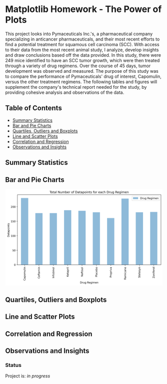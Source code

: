 # Matplotlib Homework - The Power of Plots 

This project looks into Pymaceuticals Inc.'s, a pharmaceutical company specializing in anticancer pharmaceuticals, and their most recent efforts to find a potential treatment for squamous cell carcinoma (SCC). With access to their data from the most recent animal study, I analyze, develop insights and draw conclusions based off the data provided. In this study, there were 249 mice identified to have an SCC tumor growth, which were then treated through a variety of drug regimens. Over the course of 45 days, tumor development was observed and measured. The purpose of this study was to compare the performance of Pymaceuticals' drug of interest, Capomulin, versus the other treatment regimens. The following tables and figures will supplement the company's technical report needed for the study, by providing cohesive analysis and observations of the data.

## Table of Contents ##
* [Summary Statistics](#summary-statistics)
* [Bar and Pie Charts](#bar-and-pie-charts)
* [Quartiles, Outliers and Boxplots](#quartiles-outliers-and-boxplots)
* [Line and Scatter Plots](#line-and-scatter-plots)
* [Correlation and Regression](#correlation-and-regression)
* [Observations and Insights](#observations-and-insights)
  
## Summary Statistics ##

## Bar and Pie Charts ##
![Test Image](https://github.com/cveras33/matplotlib-challenge/blob/main/Pymaceuticals/pandas_bar_plot.png)

## Quartiles, Outliers and Boxplots ##

## Line and Scatter Plots ##

## Correlation and Regression ##

## Observations and Insights ##

### Status ###

Project is: *in progress*
